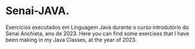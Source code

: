 # Senai-JAVA.
Exercícios executados em Linguagem Java durante o curso introdutório do Senai Anchieta, ano de 2023.
Here you can find some exercises that I have been making in my Java Classes, at the year of 2023.
